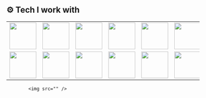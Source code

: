 ## ⚙️ Tech I work with      
<table>
  <tr>
    <td><a href="https://archlinux.org"><img src="https://cdn.jsdelivr.net/gh/devicons/devicon@latest/icons/archlinux/archlinux-original.svg" width="70"/></a></td>
    <td><a href="https://kernel.org"><img src="https://cdn.jsdelivr.net/gh/devicons/devicon@latest/icons/linux/linux-original.svg" width="70"/></a></td>
    <td><a href="https://www.gnu.org/software/bash/"><img src="https://cdn.jsdelivr.net/gh/devicons/devicon@latest/icons/bash/bash-original.svg" width="70"/></a></td>
    <td><a href="https://python.org"><img src="https://cdn.jsdelivr.net/gh/devicons/devicon@latest/icons/python/python-original.svg" width="70"/></a></td>
    <td><a href="https://git-scm.com"><img src="https://cdn.jsdelivr.net/gh/devicons/devicon@latest/icons/git/git-original.svg" width="70"/></a></td>
    <td><a href="https://github.com"><img src="https://cdn.jsdelivr.net/gh/devicons/devicon@latest/icons/github/github-original.svg" width="70"/></a></td>
    <td><a href="https://www.jetbrains.com/pycharm/"><img src="https://cdn.jsdelivr.net/gh/devicons/devicon@latest/icons/pycharm/pycharm-original.svg" width="70"/></a></td>
    <td><a href="https://aws.amazon.com"><img src="https://cdn.jsdelivr.net/gh/devicons/devicon@latest/icons/amazonwebservices/amazonwebservices-original-wordmark.svg" width="70"/></a></td>
    <td><a href="https://developer.mozilla.org/en-US/docs/Web/CSS"><img src="https://cdn.jsdelivr.net/gh/devicons/devicon@latest/icons/css3/css3-original.svg" width="70"/></a></td>
    <td><a href="https://neovim.io"><img src="https://cdn.jsdelivr.net/gh/devicons/devicon@latest/icons/neovim/neovim-original.svg" width="70"/></a></td>
  </tr>
  <tr>
    <td><a href="https://www.docker.com"><img src="https://cdn.jsdelivr.net/gh/devicons/devicon@latest/icons/docker/docker-plain.svg" width="70"/></a></td>
    <td><a href="https://streamlit.io"><img src="https://cdn.jsdelivr.net/gh/devicons/devicon@latest/icons/streamlit/streamlit-original.svg" width="70"/></a></td>
    <td><a href="https://pandas.pydata.org"><img src="https://cdn.jsdelivr.net/gh/devicons/devicon@latest/icons/pandas/pandas-original.svg" width="70"/></a></td>
    <td><a href="https://www.anaconda.com"><img src="https://cdn.jsdelivr.net/gh/devicons/devicon@latest/icons/anaconda/anaconda-original.svg" width="70"/></a></td>
    <td><a href="https://scikit-learn.org"><img src="https://cdn.jsdelivr.net/gh/devicons/devicon@latest/icons/scikitlearn/scikitlearn-original.svg" width="70"/></a></td>
    <td><a href="https://www.java.com"><img src="https://cdn.jsdelivr.net/gh/devicons/devicon@latest/icons/java/java-original.svg" width="70"/></a></td>
    <td><a href="https://maven.apache.org"><img src="https://cdn.jsdelivr.net/gh/devicons/devicon@latest/icons/maven/maven-original.svg" width="70"/></a></td>
    <td><a href="https://www.mozilla.org/firefox"><img src="https://cdn.jsdelivr.net/gh/devicons/devicon@latest/icons/firefox/firefox-original.svg" width="70"/></a></td>
    <td><a href="https://www.microsoft.com/windows"><img src="https://cdn.jsdelivr.net/gh/devicons/devicon@latest/icons/windows11/windows11-original.svg" width="70"/></a></td>
    <td><a href="https://www.adobe.com/products/photoshop.html"><img src="https://cdn.jsdelivr.net/gh/devicons/devicon@latest/icons/photoshop/photoshop-original.svg" width="70"/></a></td>
    <td><a href="https://www.apple.com"><img src="https://cdn.jsdelivr.net/gh/devicons/devicon@latest/icons/apple/apple-original.svg" width="70"/></a></td>
  </tr>
</table>


            <img src="" />
          

<!-- Add more icons similarly -->

<!--
**AlexBraguta/AlexBraguta** is a ✨ _special_ ✨ repository because its `README.md` (this file) appears on your GitHub profile.

Here are some ideas to get you started:

- 🔭 I’m currently working on ...
- 🌱 I’m currently learning ...
- 👯 I’m looking to collaborate on ...
- 🤔 I’m looking for help with ...
- 💬 Ask me about ...
- 📫 How to reach me: ...
- 😄 Pronouns: ...
- ⚡ Fun fact: ...
-->
